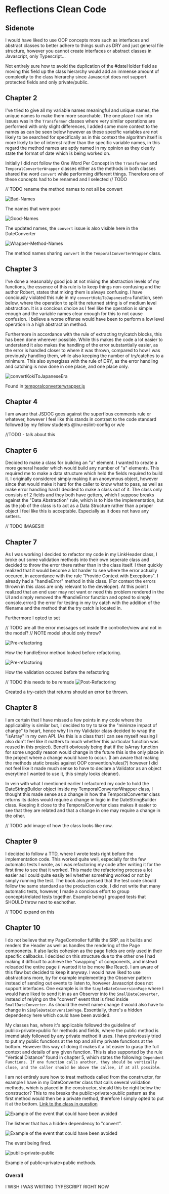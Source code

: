 # Reflections Clean Code

## Sidenote

I would have liked to use OOP concepts more such as interfaces and abstract classes to better adhere to things such as DRY and just general file structure, however you cannot create interfaces or abstract classes in Javascript, only Typescript...

Not entirely sure how to avoid the duplication of the #dateHolder field as moving this field up the class hierarchy would add an immense amount of complexity to the class hierarchy since Javascript does not support protected fields and only private/public.

## Chapter 2

I've tried to give all my variable names meaningful and unique names, the unique names to make them more searchable. The one place I ran into issues was in the `Transformer` classes where very similar operations are performed with only slight differences, I added some more context to the names as can be seen below however as these specific variables are not likely to be searched for specifically as in this context the algorithm itself is more likely to be of interest rather than the specific variable names, in this regard the method names are aptly named in my opinion as they clearly state the format of date which is being worked on.

Initially I did not follow the One Word Per Concept in the `Transformer` and `TemporalConverterWrapper` classes either as the methods in both classes shared the word `convert` while performing different things. Therefore one of these concepts had to be renamed and I selected // TODO

// TODO rename the method names to not all be convert

![Bad-Names](./reportimages/badnames.png)

The names that were poor

![Good-Names](./reportimages/updated-names.png)

The updated names, the `convert` issue is also visible here in the DateConverter

![Wrapper-Method-Names](./reportimages/wrapper-method-names.png)

The method names sharing `convert` in the `TemporalConverterWrapper` class.

## Chapter 3

I've done a reasonably good job at not mixing the abstraction levels of my functions, the essence of this rule is to keep things non-confusing and the author Robert, states that mixing them is always confusing. I have conciously violated this rule in my `convertKokiToJapaneseEra` function, seen below, where the operation to split the returned string is of medium level abstraction. It is a concious choice as I feel like the operation is simple enough and the variable names clear enough for this to not cause confusion. I believe a worse offense would have been to perform a low level operation in a high abstraction method.

Furthermore in accordance with the rule of extracting try/catch blocks, this has been done wherever possible. While this makes the code a lot easier to understand it also makes the handling of the error substantially easier, as the error is handled closer to where it was thrown, compared to how I was previously handling them, while also keeping the number of try/catches to a minimum. This also synergizes with the rule of DRY, as the error handling and catching is now done in one place, and one place only.

![convertKokiToJapaneseEra](./reportimages/extracted-try-catch.png)

Found in [temporalconverterwrapper.js](./src/model/TemporalConverterUtils/TemporalConverterWrapper.js)

## Chapter 4

I am aware that JSDOC goes against the superflous comments rule or whatever, however I feel like this stands in contrast to the code standard followed by my fellow students @lnu-eslint-config or w/e

//TODO - talk about this

## Chapter 6

Decided to make a class for building an "a" element. I wanted to create a more general header which would build any number of "a" elements. This required me to make a data structure which held the fields required to build it. I originally considered simply making it an anonymous object, however since that would make it hard for the caller to know what to pass, as well as make error handling hard I decided to make a class out of it. The class only consists of 2 fields and they both have getters, which I suppose breaks against the "Data Abstraction" rule, which is to hide the implementation, but as the job of the class is to act as a Data Structure rather than a proper object I feel like this is acceptable. Especially as it does not have any setters.

// TODO IMAGES!!!

## Chapter 7

As I was working I decided to refactor my code in my LinkHeader class, I broke out some validation methods into their own seperate class and decided to throw the error there rather than in the class itself. I then quickly realized that it would become a lot harder to see where the error actually occured, in accordance with the rule "Provide Context with Exceptions". I already had a "handleError" method in this class. (For context the errors thrown in this class are only relevant to the developer). At this point I realized that an end user may not want or need this problem rendered in the UI and simply removed the #handleError function and opted to simply console.error() the error for testing in my try catch with the addition of the filename and the method that the try catch is located in.

Furthermore I opted to set

// TODO are all the error messages set inside the controller/view and not in the model?
// NOTE model should only throw?

![Pre-refactoring](./reportimages/previous-error-method.png)

How the handleError method looked before refactoring.

![Pre-refactoring](./reportimages/errorhandling-in-header.png)

How the validation occured before the refactoring

// TODO this needs to be remade
![Post-Refactoring](./reportimages/error-post-refactoring.png)

Created a try-catch that returns should an error be thrown.

## Chapter 8

I am certain that I have missed a few points in my code where the applicability is similar but, I decided to try to take the "minimze impact of change" to heart, hence why I in my Validator class decided to wrap the "isArray" in my own API. (As this is a class that I can see myself reusing I also don't feel like it matters to much whether this particular function was reused in this project). Benefit obviously being that if the isArray function for some ungodly reason would change in the future this is the only place in the project where a change would have to occur. (I am aware that making the methods static breaks against OOP convention/rules(?) however I did not feel like it made much sense to have to declare a Validator as an object everytime I wanted to use it, this simply looks cleaner).

In vein with what I mentioned earlier I refactored my code to hold the DateStringBuilder object inside my TemporalConverterWrapper class, I thought this made sense as a change in how the TemporalConverter class returns its dates would require a change in logic in the DateStringBuilder class. Keeping it close to the TemporalConverter class makes it easier to see that they are related and that a change in one may require a change in the other.

// TODO add image of how the class looks like now.

## Chapter 9

I decided to follow a TTD, where I wrote tests right before the implementation code. This worked quite well, especially for the few automatic tests I wrote, as I was refactoring my code after writing it for the first time to see that it worked. This made the refactoring process a lot easier as I could quite easily tell whether something worked or not by simply running the test. The book also pressed that the test code should follow the same standard as the production code, I did not write that many automatic tests, however, I made a concious effort to group concepts/related tests together. Example being I grouped tests that SHOULD throw next to eachother.

// TODO expand on this

## Chapter 10

I do not believe that my PageController fulfills the SRP, as it builds and renders the Header as well as handles the rendering of the Page components. It also lacks cohesion as the page fields are only used in their specific callbacks. I decided on this structure due to the  other one I had making it difficult to achieve the "swapping" of components, and instead reloaded the entire page (i wanted it to be more like React). I am aware of this flaw but decided to keep it anyway. I would have liked to use abstractions more, by for example implementing the Observer pattern instead of sending out events to listen to, however Javascript does not support interfaces. One example is in the `SimpleDateConversionPage` where I would have liked to send it in as an Observer into the `SmallDateConverter`, instead of relying on the "convert" event that is fired inside `SmallDateConverter`. As should the event name change it would also have to change in `SimpleDataConversionPage`. Essentially, there's a hidden dependency here which could have been avoided.

My classes has, where it's applicable followed the guideline of public>private>public for methods and fields, where the public method is imemdiately followed by any private method it uses. I have previously tried to put my public functions at the top and all my private functions at the bottom. However this way of doing it makes it a lot easier to grasp the full context and details of any given function. This is also supported by the rule "Vertical Distance" found in chapter 5, which states the following: `Dependent Functions. If one function calls another, they should be vertically close, and the caller should be above the callee, if at all possible`.

I am not entirely sure how to treat methods called from the constructor, for example I have in my DateConverter class that calls several validation methods, which is placed in the constructor, should this be right below the constructor? This to me breaks the public>private>public pattern as the first method would then be a private method, therefore I simply opted to put it at the bottom. [Link to the class in question](./src/model/DateConverter.js)

![Example of the event that could have been avoided](./reportimages/convert-listen.png)

The listener that has a hidden dependency to "convert".

![Example of the event that could have been avoided](./reportimages/convert-dispatch.png)

The event being fired.

![public-private-public](./reportimages/public-private-public.png)

Example of public>private>public methods.

### Overall

I WISH I WAS WRITING TYPESCRIPT RIGHT NOW
